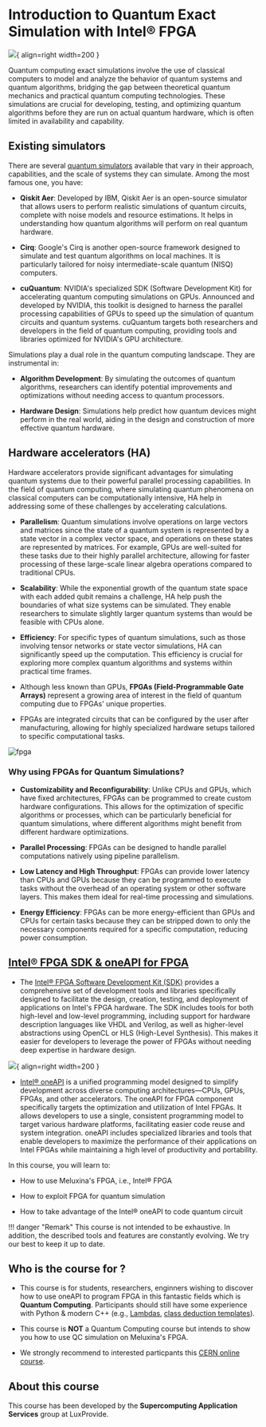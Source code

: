# Introduction to Quantum Exact Simulation with Intel® FPGA

![](https://imageio.forbes.com/specials-images/imageserve/65664c6a3a659c7a14184544/Quantum-Computer/960x0.jpg?height=1225&width=711&fit=bounds){ align=right width=200 }

Quantum computing exact simulations involve the use of classical computers to model and analyze the behavior of quantum systems and quantum algorithms, bridging the gap between theoretical quantum mechanics and practical quantum computing technologies. These simulations are crucial for developing, testing, and optimizing quantum algorithms before they are run on actual quantum hardware, which is often limited in availability and capability.

## Existing simulators

There are several [quantum simulators](https://quantiki.org/wiki/list-qc-simulators) available that vary in their approach, capabilities, and the scale of systems they can simulate. Among the most famous one, you have:

- **Qiskit Aer**: Developed by IBM, Qiskit Aer is an open-source simulator that allows users to perform realistic simulations of quantum circuits, complete with noise models and resource estimations. It helps in understanding how quantum algorithms will perform on real quantum hardware.

- **Cirq**: Google's Cirq is another open-source framework designed to simulate and test quantum algorithms on local machines. It is particularly tailored for noisy intermediate-scale quantum (NISQ) computers.

- **cuQuantum**: NVIDIA's specialized SDK (Software Development Kit) for accelerating quantum computing simulations on GPUs. Announced and developed by NVIDIA, this toolkit is designed to harness the parallel processing capabilities of GPUs to speed up the simulation of quantum circuits and quantum systems. cuQuantum targets both researchers and developers in the field of quantum computing, providing tools and libraries optimized for NVIDIA's GPU architecture.

Simulations play a dual role in the quantum computing landscape. They are instrumental in:

- **Algorithm Development**: By simulating the outcomes of quantum algorithms, researchers can identify potential improvements and optimizations without needing access to quantum processors.

- **Hardware Design**: Simulations help predict how quantum devices might perform in the real world, aiding in the design and construction of more effective quantum hardware.

## Hardware accelerators (HA)

Hardware accelerators provide significant advantages for simulating quantum systems due to their powerful parallel processing capabilities. In the field of quantum computing, where simulating quantum phenomena on classical computers can be computationally intensive, HA help in addressing some of these challenges by accelerating calculations.

- **Parallelism**: Quantum simulations involve operations on large vectors and matrices since the state of a quantum system is represented by a state vector in a complex vector space, and operations on these states are represented by matrices. For example, GPUs are well-suited for these tasks due to their highly parallel architecture, allowing for faster processing of these large-scale linear algebra operations compared to traditional CPUs.

- **Scalability**: While the exponential growth of the quantum state space with each added qubit remains a challenge, HA help push the boundaries of what size systems can be simulated. They enable researchers to simulate slightly larger quantum systems than would be feasible with CPUs alone.

- **Efficiency**: For specific types of quantum simulations, such as those involving tensor networks or state vector simulations, HA can significantly speed up the computation. This efficiency is crucial for exploring more complex quantum algorithms and systems within practical time frames.

- Although less known than GPUs, **FPGAs (Field-Programmable Gate Arrays)** represent a growing area of interest in the field of quantum computing due to FPGAs' unique properties.

- FPGAs are integrated circuits that can be configured by the user after manufacturing, allowing for highly specialized hardware setups tailored to specific computational tasks.

![fpga](https://www.bittware.com/files/520N-MX-800px.svg)

### Why using FPGAs for Quantum Simulations?

- **Customizability and Reconfigurability**: Unlike CPUs and GPUs, which have fixed architectures, FPGAs can be programmed to create custom hardware configurations. This allows for the optimization of specific algorithms or processes, which can be particularly beneficial for quantum simulations, where different algorithms might benefit from different hardware optimizations.

- **Parallel Processing**: FPGAs can be designed to handle parallel computations natively using pipeline parallelism.

- **Low Latency and High Throughput**: FPGAs can provide lower latency than CPUs and GPUs because they can be programmed to execute tasks without the overhead of an operating system or other software layers. This makes them ideal for real-time processing and simulations.

- **Energy Efficiency**: FPGAs can be more energy-efficient than GPUs and CPUs for certain tasks because they can be stripped down to only the necessary components required for a specific computation, reducing power consumption.

## [Intel® FPGA SDK & oneAPI for FPGA](https://www.intel.com/content/www/us/en/developer/tools/oneapi/toolkits.html#gs.3c0top) 

- The [Intel® FPGA Software Development Kit (SDK)](https://www.intel.com/content/www/us/en/docs/programmable/683846/22-4/overview.html) provides a comprehensive set of development tools and libraries specifically designed to facilitate the design, creation, testing, and deployment of applications on Intel's FPGA hardware. The SDK includes tools for both high-level and low-level programming, including support for hardware description languages like VHDL and Verilog, as well as higher-level abstractions using OpenCL or HLS (High-Level Synthesis). This makes it easier for developers to leverage the power of FPGAs without needing deep expertise in hardware design.

![](./images/Intel-oneAPI-logo-686x600.jpg){ align=right width=200 }

- [Intel® oneAPI](https://www.intel.com/content/www/us/en/developer/tools/oneapi/toolkits.html#gs.3c0top) is a unified programming model designed to simplify development across diverse computing architectures—CPUs, GPUs, FPGAs, and other accelerators. The oneAPI for FPGA component specifically targets the optimization and utilization of Intel FPGAs. It allows developers to use a single, consistent programming model to target various hardware platforms, facilitating easier code reuse and system integration. oneAPI includes specialized libraries and tools that enable developers to maximize the performance of their applications on Intel FPGAs while maintaining a high level of productivity and portability.

In this course, you will learn to:

- How to use Meluxina's FPGA, i.e., Intel® FPGA

- How to exploit FPGA for quantum simulation

- How to take advantage of the Intel® oneAPI to code quantum circuit

!!! danger "Remark"
    This course is not intended to be exhaustive. In addition, the described tools and features are constantly evolving. We try our best to keep it up to date. 

## Who is the course for ?

- This course is for students, researchers, enginners wishing to discover how to use oneAPI to program FPGA in this fantastic fields which is **Quantum Computing**. Participants should still have some experience with Python & modern C++ (e.g., [Lambdas](https://en.cppreference.com/w/cpp/language/lambda), [class deduction templates](https://en.cppreference.com/w/cpp/language/class_template_argument_deduction)).

- This course is **NOT** a Quantum Computing course but intends to show you how to use QC simulation on Meluxina's FPGA.

- We strongly recommend to interested particpants this [CERN online course](https://indico.cern.ch/event/970903/).

## About this course

This course has been developed by the **Supercomputing Application Services** group at LuxProvide. 



